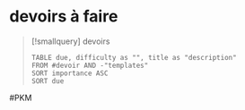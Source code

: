 # devoirs à faire

> [!smallquery] devoirs
> ```dataview
> TABLE due, difficulty as "", title as "description"
> FROM #devoir AND -"templates"
> SORT importance ASC
> SORT due
> ```






#PKM